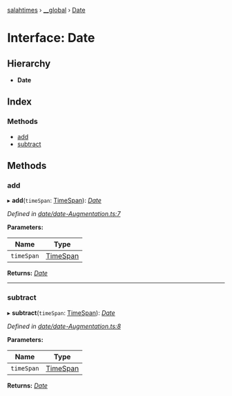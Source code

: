 [salahtimes](../README.md) › [__global](../modules/__global.md) › [Date](__global.date.md)

# Interface: Date

## Hierarchy

* **Date**

## Index

### Methods

* [add](__global.date.md#add)
* [subtract](__global.date.md#subtract)

## Methods

###  add

▸ **add**(`timeSpan`: [TimeSpan](timespan.md)): *[Date](__global.date.md)*

*Defined in [date/date-Augmentation.ts:7](https://github.com/doniseferi/salahtimes/blob/8e59f68/src/date/date-Augmentation.ts#L7)*

**Parameters:**

Name | Type |
------ | ------ |
`timeSpan` | [TimeSpan](timespan.md) |

**Returns:** *[Date](__global.date.md)*

___

###  subtract

▸ **subtract**(`timeSpan`: [TimeSpan](timespan.md)): *[Date](__global.date.md)*

*Defined in [date/date-Augmentation.ts:8](https://github.com/doniseferi/salahtimes/blob/8e59f68/src/date/date-Augmentation.ts#L8)*

**Parameters:**

Name | Type |
------ | ------ |
`timeSpan` | [TimeSpan](timespan.md) |

**Returns:** *[Date](__global.date.md)*
